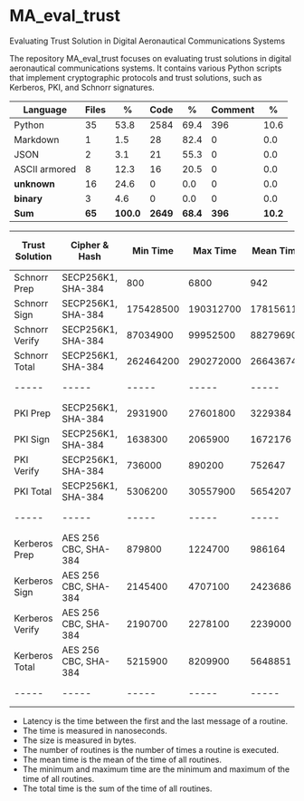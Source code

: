 # MA_eval_trust
Evaluating Trust Solution in Digital Aeronautical Communications Systems

The repository MA_eval_trust focuses on evaluating trust solutions in digital aeronautical communications systems. It contains various Python scripts that implement cryptographic protocols and trust solutions, such as Kerberos, PKI, and Schnorr signatures.


| Language      | Files |     % | Code |    % | Comment |    % |
|---------------|-------|-------|------|------|---------|------|
| Python        |    35 |  53.8 | 2584 | 69.4 |     396 | 10.6 |
| Markdown      |     1 |   1.5 |   28 | 82.4 |       0 |  0.0 |
| JSON          |     2 |   3.1 |   21 | 55.3 |       0 |  0.0 |
| ASCII armored |     8 |  12.3 |   16 | 20.5 |       0 |  0.0 |
| __unknown__   |    16 |  24.6 |    0 |  0.0 |       0 |  0.0 |
| __binary__    |     3 |   4.6 |    0 |  0.0 |       0 |  0.0 |
| **Sum**       |   **65** | **100.0** | **2649** | **68.4** |   **396** | **10.2** |




| Trust Solution  | Cipher & Hash        | Min Time  | Max Time  | Mean Time   | Size (Byte) | Latency * | Number of Routines |
|-----------------|----------------------|-----------|-----------|-------------|-------------|-----------|--------------------|
| Schnorr Prep    | SECP256K1, SHA-384   | 800       | 6800      | 942         | -           | N/A       | 100                |
| Schnorr Sign    | SECP256K1, SHA-384   | 175428500 | 190312700 | 178156113   | 195         | N/A       | 100                |
| Schnorr Verify  | SECP256K1, SHA-384   | 87034900  | 99952500  | 88279690    | 227         | N/A       | 100                |
| Schnorr Total   | SECP256K1, SHA-384   | 262464200 | 290272000 | 266436745   | 422         | N/A       | 100                |
| -----           | -----                | -----     | -----     | -----       | -----       | -----     | -----              |
| PKI Prep        | SECP256K1, SHA-384   | 2931900   | 27601800  | 3229384     | -           | N/A       | 100                |
| PKI Sign        | SECP256K1, SHA-384   | 1638300   | 2065900   | 1672176     | 497         | N/A       | 100                |
| PKI Verify      | SECP256K1, SHA-384   | 736000    | 890200    | 752647      | 1200        | N/A       | 100                |
| PKI Total       | SECP256K1, SHA-384   | 5306200   | 30557900  | 5654207     | 1697        | N/A       | 100                |
| -----           | -----                | -----     | -----     | -----       | -----       | -----     | -----              |
| Kerberos Prep   | AES 256 CBC, SHA-384 | 879800    | 1224700   | 986164      | --          | N/A       | 100                |
| Kerberos Sign   | AES 256 CBC, SHA-384 | 2145400   | 4707100   | 2423686     | 168         | N/A       | 100                |
| Kerberos Verify | AES 256 CBC, SHA-384 | 2190700   | 2278100   | 2239000     | 56          | N/A       | 100                |
| Kerberos Total  | AES 256 CBC, SHA-384 | 5215900   | 8209900   | 5648851     | 224         | N/A       | 100                |
| -----           | -----                | -----     | -----     | -----       | -----       | -----     | -----              |


* Latency is the time between the first and the last message of a routine.
* The time is measured in nanoseconds.
* The size is measured in bytes.
* The number of routines is the number of times a routine is executed.
* The mean time is the mean of the time of all routines.
* The minimum and maximum time are the minimum and maximum of the time of all routines.
* The total time is the sum of the time of all routines.
